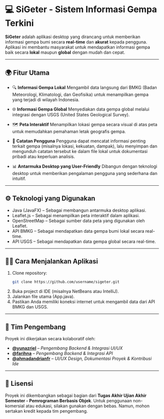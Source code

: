 # 💻 SiGeter - Sistem Informasi Gempa Terkini

**SiGeter** adalah aplikasi desktop yang dirancang untuk memberikan informasi gempa bumi secara **real-time** dan **akurat** kepada pengguna. Aplikasi ini membantu masyarakat untuk mendapatkan informasi gempa baik secara **lokal** maupun **global** dengan mudah dan cepat.

---

## 🌍 Fitur Utama

- 🔍 **Informasi Gempa Lokal** 
  Mengambil data langsung dari BMKG (Badan Meteorologi, Klimatologi, dan Geofisika) untuk menampilkan gempa yang terjadi di wilayah Indonesia.

- 🌐 **Informasi Gempa Global**
  Menyediakan data gempa global melalui integrasi dengan USGS (United States Geological Survey).

- 🗺️ **Peta Interaktif**
  Menampilkan lokasi gempa secara visual di atas peta untuk memudahkan pemahaman letak geografis gempa.

- 📝 **Catatan Pengguna**
  Pengguna dapat mencatat informasi penting terkait gempa (misalnya lokasi, kekuatan, dampak), lalu menyimpan dan mengunduh catatan tersebut ke dalam file lokal untuk dokumentasi pribadi atau keperluan analisis.

- 📊 **Antarmuka Desktop yang User-Friendly**
  Dibangun dengan teknologi desktop untuk memberikan pengalaman pengguna yang sederhana dan intuitif.

---

## ⚙️ Teknologi yang Digunakan

- Java (JavaFX) – Sebagai membangun antarmuka desktop aplikasi.
- Leaflet.js – Sebagai menampilkan peta interaktif dalam aplikasi.
- OpenStreetMap – Sebagai sumber data peta yang digunakan oleh Leaflet.
- API BMKG – Sebagai mendapatkan data gempa bumi lokal secara real-time.
- API USGS – Sebagai mendapatkan data gempa global secara real-time.

---

## 👨‍💻 Cara Menjalankan Aplikasi

1. Clone repository:
   ```bash
   git clone https://github.com/username/sigeter.git
   ```
2. Buka project di IDE (misalnya NetBeans atau IntelliJ).
3. Jalankan file utama (App.java).
4. Pastikan Anda memiliki koneksi internet untuk mengambil data dari API BMKG dan USGS.

---

## 🤝 Tim Pengembang

Proyek ini dikerjakan secara kolaboratif oleh:

- [**@yunazriel**](https://github.com/Yunazriel) – _Pengembang Backend & Integrasi UI/UX_  
- [**@farihna**](https://github.com/Farihna) – _Pengembang Backend & Integrasi API_  
- [**@ahmadandrianfr**](https://github.com/Matchacookie22) – _UI/UX Design, Dokumentasi Proyek & Kontribusi Ide_
---

## 📄 Lisensi

Proyek ini dikembangkan sebagai bagian dari **Tugas Akhir Ujian Akhir Semester - Pemrograman Berbasis Objek**. Untuk penggunaan non-komersial atau edukasi, silakan gunakan dengan bebas. Namun, mohon sertakan kredit kepada tim pengembang.
